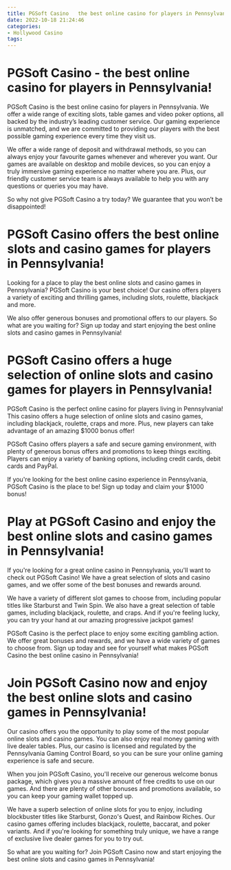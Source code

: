 ```yaml
---
title: PGSoft Casino   the best online casino for players in Pennsylvania!
date: 2022-10-18 21:24:46
categories:
- Hollywood Casino
tags:
---
```



#  PGSoft Casino - the best online casino for players in Pennsylvania!

PGSoft Casino is the best online casino for players in Pennsylvania. We offer a wide range of exciting slots, table games and video poker options, all backed by the industry’s leading customer service. Our gaming experience is unmatched, and we are committed to providing our players with the best possible gaming experience every time they visit us.

We offer a wide range of deposit and withdrawal methods, so you can always enjoy your favourite games whenever and wherever you want. Our games are available on desktop and mobile devices, so you can enjoy a truly immersive gaming experience no matter where you are. Plus, our friendly customer service team is always available to help you with any questions or queries you may have.

So why not give PGSoft Casino a try today? We guarantee that you won’t be disappointed!

#  PGSoft Casino offers the best online slots and casino games for players in Pennsylvania!

Looking for a place to play the best online slots and casino games in Pennsylvania? PGSoft Casino is your best choice! Our casino offers players a variety of exciting and thrilling games, including slots, roulette, blackjack and more.

We also offer generous bonuses and promotional offers to our players. So what are you waiting for? Sign up today and start enjoying the best online slots and casino games in Pennsylvania!

#  PGSoft Casino offers a huge selection of online slots and casino games for players in Pennsylvania!

PGSoft Casino is the perfect online casino for players living in Pennsylvania! This casino offers a huge selection of online slots and casino games, including blackjack, roulette, craps and more. Plus, new players can take advantage of an amazing $1000 bonus offer!

PGSoft Casino offers players a safe and secure gaming environment, with plenty of generous bonus offers and promotions to keep things exciting. Players can enjoy a variety of banking options, including credit cards, debit cards and PayPal.

If you're looking for the best online casino experience in Pennsylvania, PGSoft Casino is the place to be! Sign up today and claim your $1000 bonus!

#  Play at PGSoft Casino and enjoy the best online slots and casino games in Pennsylvania!

If you're looking for a great online casino in Pennsylvania, you'll want to check out PGSoft Casino! We have a great selection of slots and casino games, and we offer some of the best bonuses and rewards around.

We have a variety of different slot games to choose from, including popular titles like Starburst and Twin Spin. We also have a great selection of table games, including blackjack, roulette, and craps. And if you're feeling lucky, you can try your hand at our amazing progressive jackpot games!

PGSoft Casino is the perfect place to enjoy some exciting gambling action. We offer great bonuses and rewards, and we have a wide variety of games to choose from. Sign up today and see for yourself what makes PGSoft Casino the best online casino in Pennsylvania!

#  Join PGSoft Casino now and enjoy the best online slots and casino games in Pennsylvania!

Our casino offers you the opportunity to play some of the most popular online slots and casino games. You can also enjoy real money gaming with live dealer tables. Plus, our casino is licensed and regulated by the Pennsylvania Gaming Control Board, so you can be sure your online gaming experience is safe and secure.

When you join PGSoft Casino, you'll receive our generous welcome bonus package, which gives you a massive amount of free credits to use on our games. And there are plenty of other bonuses and promotions available, so you can keep your gaming wallet topped up.

We have a superb selection of online slots for you to enjoy, including blockbuster titles like Starburst, Gonzo's Quest, and Rainbow Riches. Our casino games offering includes blackjack, roulette, baccarat, and poker variants. And if you're looking for something truly unique, we have a range of exclusive live dealer games for you to try out.

So what are you waiting for? Join PGSoft Casino now and start enjoying the best online slots and casino games in Pennsylvania!